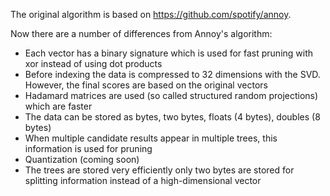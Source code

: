 The original algorithm is based on https://github.com/spotify/annoy.

Now there are a number of differences from Annoy's algorithm:

* Each vector has a binary signature which is used for fast pruning with xor instead of using dot products
* Before indexing the data is compressed to 32 dimensions with the SVD. However, the final scores are based on the original vectors
* Hadamard matrices are used (so called structured random projections) which are faster
* The data can be stored as bytes, two bytes, floats (4 bytes), doubles (8 bytes)
* When multiple candidate results appear in multiple trees, this information is used for pruning
* Quantization (coming soon)
* The trees are stored very efficiently  only two bytes are stored for splitting information instead of a high-dimensional vector
